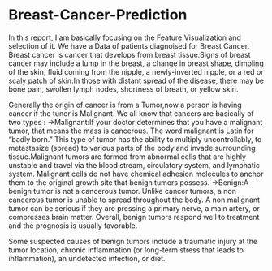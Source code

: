 # Breast-Cancer-Prediction

In this report, I am basically focusing on the Feature Visualization and selection of it. 
We have a Data of patients diagnoised for Breast Cancer.
Breast cancer is cancer that develops from breast tissue.Signs of breast cancer may include a lump in the breast, a change in breast shape, dimpling of the skin, fluid coming from the nipple, a newly-inverted nipple, or a red or scaly patch of skin.In those with distant spread of the disease, there may be bone pain, swollen lymph nodes, shortness of breath, or yellow skin.

Generally the origin of cancer is from a Tumor,now a person is having cancer if the tunor is Malignant.
We all know that cancers are basically of two types :
    ->Malignant:If your doctor determines that you have a malignant tumor, that means the mass is cancerous. The word malignant is Latin for “badly born.” This type of tumor has the ability to multiply uncontrollably, to metastasize (spread) to various parts of the body and invade surrounding tissue.Malignant tumors are formed from abnormal cells that are highly unstable and travel via the blood stream, circulatory system, and lymphatic system. Malignant cells do not have chemical adhesion molecules to anchor  them to the original growth site that benign tumors possess.
    ->Benign:A benign tumor is not a cancerous tumor. Unlike cancer tumors, a non cancerous tumor is unable to spread throughout the body. A non malignant tumor can be serious if they are pressing a primary nerve, a main artery, or compresses brain matter. Overall, benign tumors respond well to treatment and the prognosis is usually favorable.

Some suspected causes of benign tumors include a traumatic injury at the tumor location, chronic inflammation (or long-term stress that leads to inflammation), an undetected infection, or diet.
